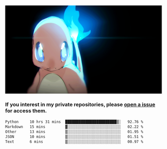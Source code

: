 [gif]: https://raw.githubusercontent.com/uysalserkan/uysalserkan/master/charmander-2.gif

![gif]

### If you interest in my private repositories, please [open a issue](https://github.com/uysalserkan/uysalserkan/issues) for access them.

<!--
<div align="center">
<p>Profile Visitor Counter</p>
<img src="https://profile-counter.glitch.me/uysalserkan/count.svg" alt="hit counter" align="center">
</div>
-->
<!--START_SECTION:waka-->
```text
Python     10 hrs 31 mins  ███████████████████████▒░   92.76 % 
Markdown   15 mins         ▓░░░░░░░░░░░░░░░░░░░░░░░░   02.22 % 
Other      13 mins         ▒░░░░░░░░░░░░░░░░░░░░░░░░   01.95 % 
JSON       10 mins         ▒░░░░░░░░░░░░░░░░░░░░░░░░   01.51 % 
Text       6 mins          ▒░░░░░░░░░░░░░░░░░░░░░░░░   00.97 % 
```
<!--END_SECTION:waka-->

